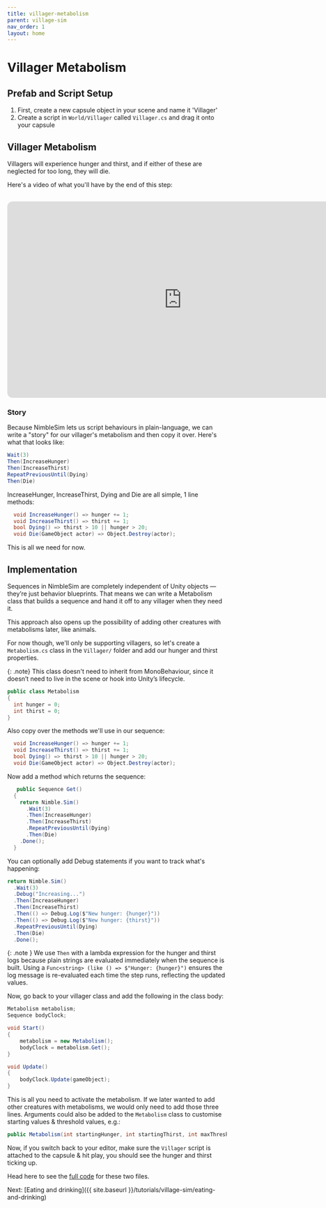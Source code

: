 ```yaml
---
title: villager-metabolism
parent: village-sim
nav_order: 1
layout: home
---
```


# Villager Metabolism

## Prefab and Script Setup

1. First, create a new capsule object in your scene and name it 'Villager'
2. Create a script in `World/Villager` called `Villager.cs` and drag it onto your capsule

## Villager Metabolism

Villagers will experience hunger and thirst, and if either of these are neglected for too long, they will die.

Here's a video of what you'll have by the end of this step:

<iframe width="800" height="450"
  src="https://www.youtube.com/embed/faf943fZFMM"
  title="NimbleSim Bee Demo"
  frameborder="0"
  allow="accelerometer; autoplay; clipboard-write; encrypted-media; gyroscope; picture-in-picture"
  allowfullscreen
  style="border-radius: 12px; margin-top: 1rem;">
</iframe>


### Story

Because NimbleSim lets us script behaviours in plain-language, we can write a "story" for our villager's metabolism and then copy it over. Here's what that looks like:

```csharp
Wait(3)
Then(IncreaseHunger)
Then(IncreaseThirst)
RepeatPreviousUntil(Dying)
Then(Die)
```

IncreaseHunger, IncreaseThirst, Dying and Die are all simple, 1 line methods:

```csharp
  void IncreaseHunger() => hunger += 1;
  void IncreaseThirst() => thirst += 1;
  bool Dying() => thirst > 10 || hunger > 20;
  void Die(GameObject actor) => Object.Destroy(actor);
```

This is all we need for now. 

## Implementation

Sequences in NimbleSim are completely independent of Unity objects — they’re just behavior blueprints. That means we can write a Metabolism class that builds a sequence and hand it off to any villager when they need it.

This approach also opens up the possibility of adding other creatures with metabolisms later, like animals.

For now though, we'll only be supporting villagers, so let's create a `Metabolism.cs` class in the `Villager/` folder and add our hunger and thirst properties.

{: .note}
This class doesn't need to inherit from MonoBehaviour, since it doesn’t need to live in the scene or hook into Unity’s lifecycle.

```csharp
public class Metabolism
{
  int hunger = 0;
  int thirst = 0;
}
```

Also copy over the methods we'll use in our sequence:

```csharp
  void IncreaseHunger() => hunger += 1;
  void IncreaseThirst() => thirst += 1;
  bool Dying() => thirst > 10 || hunger > 20;
  void Die(GameObject actor) => Object.Destroy(actor);
```

Now add a method which returns the sequence:

```csharp
   public Sequence Get()
  {
    return Nimble.Sim()
      .Wait(3)
      .Then(IncreaseHunger)
      .Then(IncreaseThirst)
      .RepeatPreviousUntil(Dying)
      .Then(Die)
    .Done();
  }
```

You can optionally add Debug statements if you want to track what's happening:

```csharp
return Nimble.Sim()
  .Wait(3)
  .Debug("Increasing...")
  .Then(IncreaseHunger)
  .Then(IncreaseThirst)
  .Then(() => Debug.Log($"New hunger: {hunger}"))
  .Then(() => Debug.Log($"New hunger: {thirst}"))
  .RepeatPreviousUntil(Dying)
  .Then(Die)
  .Done();
```

{: .note }
We use `Then` with a lambda expression for the hunger and thirst logs because plain strings are evaluated immediately when the sequence is built. Using a `Func<string> (like () => $"Hunger: {hunger}")` ensures the log message is re-evaluated each time the step runs, reflecting the updated values.


Now, go back to your villager class and add the following in the class body:

```csharp
Metabolism metabolism;
Sequence bodyClock;

void Start()
{
    metabolism = new Metabolism();
    bodyClock = metabolism.Get();
}

void Update()
{
    bodyClock.Update(gameObject);
}
```

This is all you need to activate the metabolism. If we later wanted to add other creatures with metabolisms, we would only need to add those three lines. Arguments could also be added to the `Metabolism` class to customise starting values & threshold values, e.g.:

```csharp
public Metabolism(int startingHunger, int startingThirst, int maxThreshold)
```

Now, if you switch back to your editor, make sure the `Villager` script is attached to the capsule & hit play, you should see the hunger and thirst ticking up.

Head here to see the [full code](https://github.com/threnodygames/nimblesim-village/tree/main/villager-setup) for these two files.

Next: [Eating and drinking]({{ site.baseurl }}/tutorials/village-sim/eating-and-drinking)